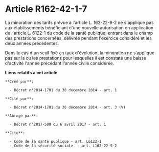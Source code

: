 # Article R162-42-1-7

La minoration des tarifs prévue à l'article L. 162-22-9-2 ne s'applique pas aux établissements bénéficiant d'une nouvelle
autorisation en application de l'article L. 6122-1 du code de la santé publique, entrant dans le champ des prestations
concernées, délivrée pendant l'exercice considéré et les deux années précédentes. 

Dans le cas d'un seuil fixé en taux d'évolution, la minoration ne s'applique pas sur la ou les prestations pour lesquelles il
est constaté une baisse d'activité l'année précédant l'année civile considérée.

**Liens relatifs à cet article**

	**Créé par**:

	  - Décret n°2014-1701 du 30 décembre 2014 - art. 1

	**Cité par**:

	  - Décret n°2014-1701 du 30 décembre 2014 - art. 3 (V)

	**Abrogé par**:

	  - Décret n°2017-500 du 6 avril 2017 - art. 1

	**Cite**:

	  - Code de la santé publique - art. L6122-1
	  - Code de la sécurité sociale. - art. L162-22-9-2

